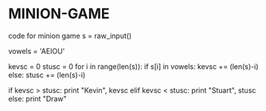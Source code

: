 # MINION-GAME
code for minion game
s = raw_input()

vowels = 'AEIOU'

kevsc = 0
stusc = 0
for i in range(len(s)):
    if s[i] in vowels:
        kevsc += (len(s)-i)
    else:
        stusc += (len(s)-i)

if kevsc > stusc:
    print "Kevin", kevsc
elif kevsc < stusc:
    print "Stuart", stusc
else:
    print "Draw"
